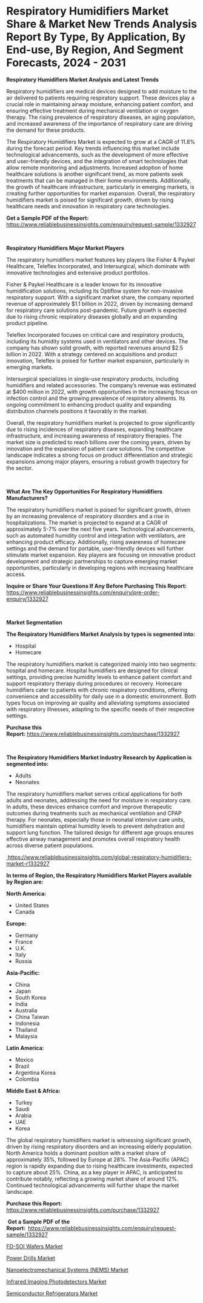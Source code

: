 <p><h1>Respiratory Humidifiers Market Share & Market New Trends Analysis Report By Type, By Application, By End-use, By Region, And Segment Forecasts, 2024 - 2031</h1></p><p><strong>Respiratory Humidifiers Market Analysis and Latest Trends</strong></p>
<p><p>Respiratory humidifiers are medical devices designed to add moisture to the air delivered to patients requiring respiratory support. These devices play a crucial role in maintaining airway moisture, enhancing patient comfort, and ensuring effective treatment during mechanical ventilation or oxygen therapy. The rising prevalence of respiratory diseases, an aging population, and increased awareness of the importance of respiratory care are driving the demand for these products.</p><p>The Respiratory Humidifiers Market is expected to grow at a CAGR of 11.8% during the forecast period. Key trends influencing this market include technological advancements, such as the development of more effective and user-friendly devices, and the integration of smart technologies that allow remote monitoring and adjustments. Increased adoption of home healthcare solutions is another significant trend, as more patients seek treatments that can be managed in their home environments. Additionally, the growth of healthcare infrastructure, particularly in emerging markets, is creating further opportunities for market expansion. Overall, the respiratory humidifiers market is poised for significant growth, driven by rising healthcare needs and innovation in respiratory care technologies.</p></p>
<p><strong>Get a Sample PDF of the Report:&nbsp;</strong> <a href="https://www.reliablebusinessinsights.com/enquiry/request-sample/1332927?utm_campaign=1091&utm_medium=2&utm_source=Github&utm_content=ia&utm_term=01102024&utm_id=respiratory-humidifiers">https://www.reliablebusinessinsights.com/enquiry/request-sample/1332927</a></p>
<p>&nbsp;</p>
<p><strong>Respiratory Humidifiers Major Market Players</strong></p>
<p><p>The respiratory humidifiers market features key players like Fisher & Paykel Healthcare, Teleflex Incorporated, and Intersurgical, which dominate with innovative technologies and extensive product portfolios.</p><p>Fisher & Paykel Healthcare is a leader known for its innovative humidification solutions, including its Optiflow system for non-invasive respiratory support. With a significant market share, the company reported revenue of approximately $1.1 billion in 2022, driven by increasing demand for respiratory care solutions post-pandemic. Future growth is expected due to rising chronic respiratory diseases globally and an expanding product pipeline.</p><p>Teleflex Incorporated focuses on critical care and respiratory products, including its humidity systems used in ventilators and other devices. The company has shown solid growth, with reported revenues around $2.5 billion in 2022. With a strategy centered on acquisitions and product innovation, Teleflex is poised for further market expansion, particularly in emerging markets.</p><p>Intersurgical specializes in single-use respiratory products, including humidifiers and related accessories. The company’s revenue was estimated at $400 million in 2022, with growth opportunities in the increasing focus on infection control and the growing prevalence of respiratory ailments. Its ongoing commitment to enhancing product quality and expanding distribution channels positions it favorably in the market.</p><p>Overall, the respiratory humidifiers market is projected to grow significantly due to rising incidences of respiratory diseases, expanding healthcare infrastructure, and increasing awareness of respiratory therapies. The market size is predicted to reach billions over the coming years, driven by innovation and the expansion of patient care solutions. The competitive landscape indicates a strong focus on product differentiation and strategic expansions among major players, ensuring a robust growth trajectory for the sector.</p></p>
<p>&nbsp;</p>
<p><strong>What Are The Key Opportunities For Respiratory Humidifiers Manufacturers?</strong></p>
<p><p>The respiratory humidifiers market is poised for significant growth, driven by an increasing prevalence of respiratory disorders and a rise in hospitalizations. The market is projected to expand at a CAGR of approximately 5-7% over the next five years. Technological advancements, such as automated humidity control and integration with ventilators, are enhancing product efficacy. Additionally, rising awareness of homecare settings and the demand for portable, user-friendly devices will further stimulate market expansion. Key players are focusing on innovative product development and strategic partnerships to capture emerging market opportunities, particularly in developing regions with increasing healthcare access.</p></p>
<p><strong>Inquire or Share Your Questions If Any Before Purchasing This Report:</strong> <a href="https://www.reliablebusinessinsights.com/enquiry/pre-order-enquiry/1332927?utm_campaign=1091&utm_medium=2&utm_source=Github&utm_content=ia&utm_term=01102024&utm_id=respiratory-humidifiers">https://www.reliablebusinessinsights.com/enquiry/pre-order-enquiry/1332927</a></p>
<p>&nbsp;</p>
<p><strong>Market Segmentation</strong></p>
<p><strong>The Respiratory Humidifiers Market Analysis by types is segmented into:</strong></p>
<p><ul><li>Hospital</li><li>Homecare</li></ul></p>
<p><p>The respiratory humidifiers market is categorized mainly into two segments: hospital and homecare. Hospital humidifiers are designed for clinical settings, providing precise humidity levels to enhance patient comfort and support respiratory therapy during procedures or recovery. Homecare humidifiers cater to patients with chronic respiratory conditions, offering convenience and accessibility for daily use in a domestic environment. Both types focus on improving air quality and alleviating symptoms associated with respiratory illnesses, adapting to the specific needs of their respective settings.</p></p>
<p><strong>Purchase this Report:&nbsp;</strong><a href="https://www.reliablebusinessinsights.com/purchase/1332927?utm_campaign=1091&utm_medium=2&utm_source=Github&utm_content=ia&utm_term=01102024&utm_id=respiratory-humidifiers">https://www.reliablebusinessinsights.com/purchase/1332927</a></p>
<p>&nbsp;</p>
<p><strong>The Respiratory Humidifiers Market Industry Research by Application is segmented into:</strong></p>
<p><ul><li>Adults</li><li>Neonates</li></ul></p>
<p><p>The respiratory humidifiers market serves critical applications for both adults and neonates, addressing the need for moisture in respiratory care. In adults, these devices enhance comfort and improve therapeutic outcomes during treatments such as mechanical ventilation and CPAP therapy. For neonates, especially those in neonatal intensive care units, humidifiers maintain optimal humidity levels to prevent dehydration and support lung function. The tailored design for different age groups ensures effective airway management and promotes overall respiratory health across diverse patient populations.</p></p>
<p><a href="https://www.reliablebusinessinsights.com/global-respiratory-humidifiers-market-r1332927?utm_campaign=1091&utm_medium=2&utm_source=Github&utm_content=ia&utm_term=01102024&utm_id=respiratory-humidifiers">&nbsp;https://www.reliablebusinessinsights.com/global-respiratory-humidifiers-market-r1332927</a></p>
<p><strong>In terms of Region, the Respiratory Humidifiers Market Players available by Region are:</strong></p>
<p>
    <p> <strong> North America: </strong>
        <ul>
            <li>United States</li>
            <li>Canada</li>
        </ul>
        </p> 
    <p> <strong> Europe: </strong>
        <ul>
            <li>Germany</li>
            <li>France</li>
            <li>U.K.</li>
            <li>Italy</li>
            <li>Russia</li>
        </ul>
        </p> 
    <p> <strong> Asia-Pacific: </strong>
        <ul>
            <li>China</li>
            <li>Japan</li>
            <li>South Korea</li>
            <li>India</li>
            <li>Australia</li>
            <li>China Taiwan</li>
            <li>Indonesia</li>
            <li>Thailand</li>
            <li>Malaysia</li>
        </ul>
        </p> 
    <p> <strong> Latin America: </strong>
        <ul>
            <li>Mexico</li>
            <li>Brazil</li>
            <li>Argentina Korea</li>
            <li>Colombia</li>
        </ul>
        </p> 
    <p> <strong> Middle East & Africa: </strong>
        <ul>
            <li>Turkey</li>
            <li>Saudi</li>
            <li>Arabia</li>
            <li>UAE</li>
            <li>Korea</li>
        </ul>
    </p>
    </p>
<p><p>The global respiratory humidifiers market is witnessing significant growth, driven by rising respiratory disorders and an increasing elderly population. North America holds a dominant position with a market share of approximately 35%, followed by Europe at 28%. The Asia-Pacific (APAC) region is rapidly expanding due to rising healthcare investments, expected to capture about 25%. China, as a key player in APAC, is anticipated to contribute notably, reflecting a growing market share of around 12%. Continued technological advancements will further shape the market landscape.</p></p>
<p><strong>Purchase this Report: </strong><a href="https://www.reliablebusinessinsights.com/purchase/1332927?utm_campaign=1091&utm_medium=2&utm_source=Github&utm_content=ia&utm_term=01102024&utm_id=respiratory-humidifiers">https://www.reliablebusinessinsights.com/purchase/1332927</a></p>
<p>&nbsp;<strong>Get a Sample PDF of the Report:&nbsp;&nbsp;</strong><a href="https://www.reliablebusinessinsights.com/enquiry/request-sample/1332927?utm_campaign=1091&utm_medium=2&utm_source=Github&utm_content=ia&utm_term=01102024&utm_id=respiratory-humidifiers">https://www.reliablebusinessinsights.com/enquiry/request-sample/1332927</a></p>
<p><strong></strong></p>
<p><p><a href="https://github.com/HACHEMALEX/Market-Research-Report-List-1/blob/main/fd-soi-wafers-market.md?utm_campaign=1091&utm_medium=2&utm_source=Github&utm_content=ia&utm_term=01102024&utm_id=respiratory-humidifiers">FD-SOI Wafers Market</a></p><p><a href="https://www.linkedin.com/pulse/power-drills-market-trends-strategic-insights-2024-2031-vncse?utm_campaign=1091&utm_medium=2&utm_source=Github&utm_content=ia&utm_term=01102024&utm_id=respiratory-humidifiers">Power Drills Market</a></p><p><a href="https://issuu.com/reportprime-2/docs/nanoelectromechanical-systems-nems-_54e847980c72b9?utm_campaign=1091&utm_medium=2&utm_source=Github&utm_content=ia&utm_term=01102024&utm_id=respiratory-humidifiers">Nanoelectromechanical Systems (NEMS) Market</a></p><p><a href="https://issuu.com/reportprime-2/docs/infrared-imaging-photodetectors-mar_ff4374433c064c?utm_campaign=1091&utm_medium=2&utm_source=Github&utm_content=ia&utm_term=01102024&utm_id=respiratory-humidifiers">Infrared Imaging Photodetectors Market</a></p><p><a href="https://github.com/ClaraRSutton/Market-Research-Report-List-1/blob/main/semiconductor-refrigerators-market.md?utm_campaign=1091&utm_medium=2&utm_source=Github&utm_content=ia&utm_term=01102024&utm_id=respiratory-humidifiers">Semiconductor Refrigerators Market</a></p></p>